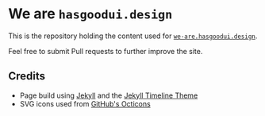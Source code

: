# We are `hasgoodui.design`

This is the repository holding the content used for [`we-are.hasgoodui.design`][we-are].

Feel free to submit Pull requests to further improve the site.

## Credits

- Page build using [Jekyll][jekyll] and the [Jekyll Timeline Theme][theme]
- SVG icons used from [GitHub's Octicons][octicons]

[we-are]: https://we-are.hasgoodui.design
[jekyll]: https://jekyllrb.com/
[theme]: https://github.com/lukas-h/jekyll-timeline
[octicons]: https://primer.style/octicons
